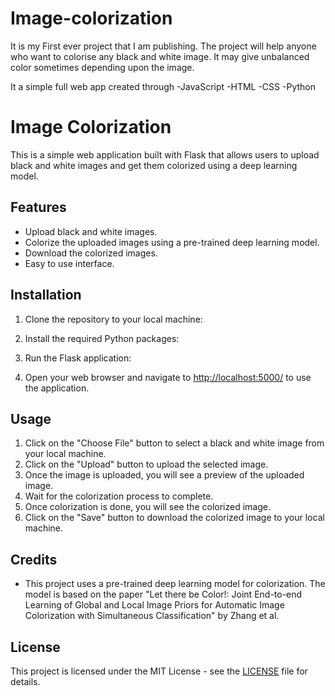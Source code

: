 # Image-colorization
It is my First ever project that I am publishing. The project will help anyone who want to colorise any black and white image.  It may give unbalanced color sometimes depending upon the image.


It a simple full web app created through
-JavaScript
-HTML
-CSS
-Python

# Image Colorization

This is a simple web application built with Flask that allows users to upload black and white images and get them colorized using a deep learning model.

## Features

- Upload black and white images.
- Colorize the uploaded images using a pre-trained deep learning model.
- Download the colorized images.
- Easy to use interface.

## Installation

1. Clone the repository to your local machine:


2. Install the required Python packages:


3. Run the Flask application:


4. Open your web browser and navigate to [http://localhost:5000/](http://localhost:5000/) to use the application.

## Usage

1. Click on the "Choose File" button to select a black and white image from your local machine.
2. Click on the "Upload" button to upload the selected image.
3. Once the image is uploaded, you will see a preview of the uploaded image.
4. Wait for the colorization process to complete.
5. Once colorization is done, you will see the colorized image.
6. Click on the "Save" button to download the colorized image to your local machine.

## Credits

- This project uses a pre-trained deep learning model for colorization. The model is based on the paper "Let there be Color!: Joint End-to-end Learning of Global and Local Image Priors for Automatic Image Colorization with Simultaneous Classification" by Zhang et al.

## License

This project is licensed under the MIT License - see the [LICENSE](LICENSE) file for details.

